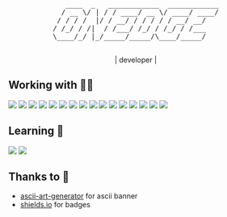 <div align="center">
<pre>
   ____  _   ____________  ____________
  / __ \/ | / / ____/ __ \/ ____/ ____/
 / / / /  |/ / __/ / / / / / __/ __/   
/ /_/ / /|  / /___/ /_/ / /_/ / /___   
\____/_/ |_/_____/_____/\____/_____/   
                                       
</pre>
| developer |
</div>

## Working with 👨‍💻
<img src="https://img.shields.io/badge/Java-FBBA00?&logo=CoffeeScript&logoColor=white"/></a>
<img src="https://img.shields.io/badge/JavaScript-F7DF1E?&logo=JavaScript&logoColor=white"/></a>
<img src="https://img.shields.io/badge/TypeScript-3178C6?&logo=TypeScript&logoColor=white"/></a>
<img src="https://img.shields.io/badge/Python-3776AB?&logo=Python&logoColor=white"/></a>
<img src="https://img.shields.io/badge/Spring-00A98F?logo=Spring&logoColor=white"/></a>
<img src="https://img.shields.io/badge/Vue.js-4FC08D?logo=Vue.js&logoColor=white"/></a>
<img src="https://img.shields.io/badge/Nuxt.js-00DC82?logo=Nuxt.js&logoColor=white"/></a>
<img src="https://img.shields.io/badge/AWS-232F3E?logo=Amazon AWS&logoColor=white"/></a>
<img src="https://img.shields.io/badge/Serverless-FD5750?logo=Serverless&logoColor=white"/></a>
<img src="https://img.shields.io/badge/AWS Lambda-FF9900?logo=awslambda&logoColor=white"/></a>
<img src="https://img.shields.io/badge/Docker-2496ED?logo=Docker&logoColor=white"/></a>
<img src="https://img.shields.io/badge/MySQL-4479A1?logo=MySQL&logoColor=white"/></a>
<img src="https://img.shields.io/badge/Amazon RDS-527FFF?logo=amazonrds&logoColor=white"/></a>
<img src="https://img.shields.io/badge/Amazon DynamoDB-4053D6?logo=amazondynamodb&logoColor=white"/></a>
<img src="https://img.shields.io/badge/Jenkins-D24939?logo=Jenkins&logoColor=white"/></a>
<img src="https://img.shields.io/badge/Ansible-EE0000?logo=Ansible&logoColor=white"/></a>

## Learning 📖

<img src="https://img.shields.io/badge/NestJS-E0234E?logo=NestJS&logoColor=white"/></a>
<img src="https://img.shields.io/badge/FastAPI-009688?logo=FastAPI&logoColor=white"/></a>


## Thanks to 🙏
* [ascii-art-generator](https://www.ascii-art-generator.org/) for ascii banner
* [shields.io](https://shields.io/) for badges

<!--
**onedge/onedge** is a ✨ _special_ ✨ repository because its `README.md` (this file) appears on your GitHub profile.

Here are some ideas to get you started:

- 🔭 I’m currently working on ...
- 🌱 I’m currently learning ...
- 👯 I’m looking to collaborate on ...
- 🤔 I’m looking for help with ...
- 💬 Ask me about ...
- 📫 How to reach me: ...
- 😄 Pronouns: ...
- ⚡ Fun fact: ...

## Statistics 📊

[![onedge's GitHub stats](https://github-readme-stats.vercel.app/api?username=onedge&show_icons=true&rank_icon=github&theme=dracula#gh-dark-mode-only)](https://github.com/onedge/github-readme-stats#gh-dark-mode-only)

[![Top Langs](https://github-readme-stats.vercel.app/api/top-langs/?username=onedge&theme=dracula&hide_progress=true)](https://github.com/onedge/github-readme-stats)

* [github-readme-stats](https://github.com/anuraghazra/github-readme-stats) for statistics


-->
